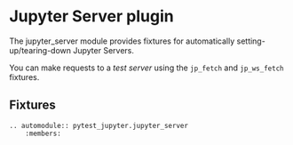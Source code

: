 # Jupyter Server plugin

The jupyter_server module provides fixtures for automatically setting-up/tearing-down Jupyter Servers.

You can make requests to a *test server* using the `jp_fetch` and `jp_ws_fetch` fixtures.

## Fixtures

```{eval-rst}
.. automodule:: pytest_jupyter.jupyter_server
    :members:
```